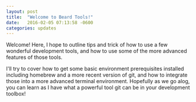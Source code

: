 ```yaml
---
layout: post
title:  "Welcome to Beard Tools!"
date:   2016-02-05 07:13:58 -0600
categories: updates
---
```


Welcome! Here, I hope to outline tips and trick of how to use a few wonderful development tools, and how to use some of the more advanced features of those tools. 

I'll try to cover how to get some basic environment prerequisites installed including homebrew and a more recent version of git, and how to integrate those into a more advanced terminal environment. Hopefully as we go alog, you can learn as I have what a powerful tool git can be in your development toolbox!
